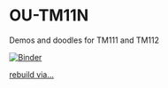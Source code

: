 # OU-TM11N
Demos and doodles for TM111 and TM112

[![Binder](http://mybinder.org/badge.svg)](http://mybinder.org:/repo/psychemedia/ou-tm11n)

[rebuild via...](http://mybinder.org/status/psychemedia/ou-tm11n)
